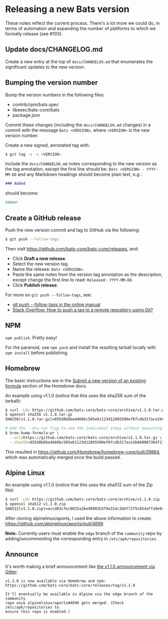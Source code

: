 # Releasing a new Bats version

These notes reflect the current process. There's a lot more we could do, in
terms of automation and expanding the number of platforms to which we formally
release (see #103).

## Update docs/CHANGELOG.md

Create a new entry at the top of `docs/CHANGELOG.md` that enumerates the
significant updates to the new version.

## Bumping the version number

Bump the version numbers in the following files:

- contrib/rpm/bats.spec
- libexec/bats-core/bats
- package.json

Commit these changes (including the `docs/CHANGELOG.md` changes) in a commit
with the message `Bats <VERSION>`, where `<VERSION>` is the new version number.

Create a new signed, annotated tag with:

```bash
$ git tag -a -s <VERSION>
```

Include the `docs/CHANGELOG.md` notes corresponding to the new version as the
tag annotation, except the first line should be: `Bats <VERSION> - YYYY-MM-DD`
and any Markdown headings should become plain text, e.g.:

```md
### Added
```

should become:

```md
Added:
```

## Create a GitHub release

Push the new version commit and tag to GitHub via the following:

```bash
$ git push --follow-tags
```

Then visit https://github.com/bats-core/bats-core/releases, and:

- Click **Draft a new release**.
- Select the new version tag.
- Name the release: `Bats <VERSION>`.
- Paste the same notes from the version tag annotation as the description,
  except change the first line to read: `Released: YYYY-MM-DD`.
- Click **Publish release**.

For more on `git push --follow-tags`, see:

- [git push --follow-tags in the online manual][ft-man]
- [Stack Overflow: How to push a tag to a remote repository using Git?][ft-so]

[ft-man]: https://git-scm.com/docs/git-push#git-push---follow-tags

[ft-so]: https://stackoverflow.com/a/26438076

## NPM

`npm publish`. Pretty easy!

For the paranoid, use `npm pack` and install the resulting tarball locally with
`npm install` before publishing.

## Homebrew

The basic instructions are in the [Submit a new version of an existing
formula][brew] section of the Homebrew docs.

[brew]: https://github.com/Homebrew/brew/blob/master/docs/How-To-Open-a-Homebrew-Pull-Request.md#submit-a-new-version-of-an-existing-formula

An example using v1.1.0 (notice that this uses the sha256 sum of the tarball):

```bash
$ curl -LOv https://github.com/bats-core/bats-core/archive/v1.1.0.tar.gz
$ openssl sha256 v1.1.0.tar.gz
SHA256(v1.1.0.tar.gz)=855d8b8bed466bc505e61123d12885500ef6fcdb317ace1b668087364717ea82

# Add the --dry-run flag to see the individual steps without executing.
$ brew bump-formula-pr \
  --url=https://github.com/bats-core/bats-core/archive/v1.1.0.tar.gz \
  --sha256=855d8b8bed466bc505e61123d12885500ef6fcdb317ace1b668087364717ea82
```

This resulted in https://github.com/Homebrew/homebrew-core/pull/29864, which was
automatically merged once the build passed.

## Alpine Linux

An example using v1.1.0 (notice that this uses the sha512 sum of the Zip file):

```bash
$ curl -LOv https://github.com/bats-core/bats-core/archive/v1.1.0.zip
$ openssl sha512 v1.1.0.zip
SHA512(v1.1.0.zip)=accd83cfec0025a2be40982b3f9a314c2bbf72f5c85daffa9e9419611904a8d34e376919a5d53e378382e0f3794d2bd781046d810225e2a77812474e427bed9e
```

After cloning alpinelinux/aports, I used the above information to create:
https://github.com/alpinelinux/aports/pull/4696

**Note:** Currently users must enable the `edge` branch of the `community` repo
by adding/uncommenting the corresponding entry in `/etc/apk/repositories`.

## Announce

It's worth making a brief announcement like [the v1.1.0 announcement via
Gitter][gitter]:

[gitter]: https://gitter.im/bats-core/bats-core?at=5b42c9a57b811a6d63daacb5

```
v1.1.0 is now available via Homebrew and npm:
https://github.com/bats-core/bats-core/releases/tag/v1.1.0

It'll eventually be available in Alpine via the edge branch of the community
repo once alpinelinux/aports#4696 gets merged. (Check /etc/apk/repositories to
ensure this repo is enabled.)
```
